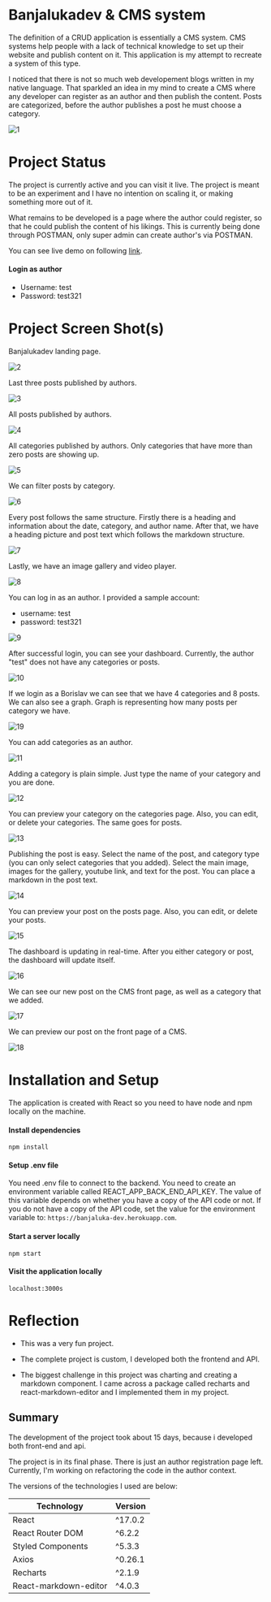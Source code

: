 # Banjalukadev & CMS system

The definition of a CRUD application is essentially a CMS system. CMS systems help people with a lack of technical knowledge to set up their website and publish content on it. This application is my attempt to recreate a system of this type.

I noticed that there is not so much web developement blogs written in my native language. That sparkled an idea in my mind to create a CMS where any developer can register as an author and then publish the content. Posts are categorized, before the author publishes a post he must choose a category.

![1](https://user-images.githubusercontent.com/55507857/173240355-61b12f34-f5aa-49fe-b6d8-e7e03fae3b1a.jpg)

# Project Status

The project is currently active and you can visit it live. The project is meant to be an experiment and I have no intention on scaling it, or making something more out of it.

What remains to be developed is a page where the author could register, so that he could publish the content of his likings. This is currently being done through POSTMAN, only super admin can create author's via POSTMAN.

You can see live demo on following [link](https://banjalukadev.netlify.app/).

#### Login as author

- Username: test
- Password: test321

# Project Screen Shot(s)

Banjalukadev landing page.

![2](https://user-images.githubusercontent.com/55507857/173241242-162fe8b6-5712-4485-a239-e66ac20912ac.png)

Last three posts published by authors.

![3](https://user-images.githubusercontent.com/55507857/173241259-f3ebab51-f4ec-4af4-84ce-43747c78ef15.png)

All posts published by authors.

![4](https://user-images.githubusercontent.com/55507857/173241294-107db8a4-7138-4eaf-836a-e970412b7bc2.png)

All categories published by authors. Only categories that have more than zero posts are showing up.

![5](https://user-images.githubusercontent.com/55507857/173241345-f8b57e77-7286-4482-81fc-733a3a257513.png)

We can filter posts by category.

![6](https://user-images.githubusercontent.com/55507857/173241370-89dea237-5642-4d74-853f-f2c19a3fd2b9.png)

Every post follows the same structure. Firstly there is a heading and information about the date, category, and author name. After that, we have a heading picture and post text which follows the markdown structure.

![7](https://user-images.githubusercontent.com/55507857/173241387-e2a1e34a-f822-452d-a51b-0eaaa2777aa7.png)

Lastly, we have an image gallery and video player.

![8](https://user-images.githubusercontent.com/55507857/173241485-548b54da-dceb-4e1c-93c9-62ffb2bd666a.png)

You can log in as an author. I provided a sample account:

- username: test
- password: test321

![9](https://user-images.githubusercontent.com/55507857/173241517-009436e5-bad1-4a69-9ce7-b5ab515f36d3.png)

After successful login, you can see your dashboard. Currently, the author "test" does not have any categories or posts.

![10](https://user-images.githubusercontent.com/55507857/173241535-1b8b3357-092d-4154-bd0c-bb7523f4186a.png)

If we login as a Borislav we can see that we have 4 categories and 8 posts. We can also see a graph. Graph is representing how many posts per category we have.

![19](https://user-images.githubusercontent.com/55507857/173241591-b636715b-201e-4fd3-b716-7a0a00150c95.png)

You can add categories as an author.

![11](https://user-images.githubusercontent.com/55507857/173241662-0db80619-26ee-4858-ae75-e2436d3b395f.png)

Adding a category is plain simple. Just type the name of your category and you are done.

![12](https://user-images.githubusercontent.com/55507857/173241695-1014e60f-a942-4784-904b-d4611c261140.png)

You can preview your category on the categories page. Also, you can edit, or delete your categories. The same goes for posts.

![13](https://user-images.githubusercontent.com/55507857/173241735-2efb95f5-36ec-4b78-9930-e6ceb7deaf8b.png)

Publishing the post is easy. Select the name of the post, and category type (you can only select categories that you added). Select the main image, images for the gallery, youtube link, and text for the post. You can place a markdown in the post text.

![14](https://user-images.githubusercontent.com/55507857/173241780-23e70f39-72b2-4d2f-93ca-fa2041573ae0.png)

You can preview your post on the posts page. Also, you can edit, or delete your posts.

![15](https://user-images.githubusercontent.com/55507857/173241867-00aef221-caa0-4320-9328-8c53a71229d4.png)

The dashboard is updating in real-time. After you either category or post, the dashboard will update itself.

![16](https://user-images.githubusercontent.com/55507857/173241894-80ad2524-7fc2-4f61-9739-8efd43058163.png)

We can see our new post on the CMS front page, as well as a category that we added.

![17](https://user-images.githubusercontent.com/55507857/173241938-54f60bd4-13d2-4239-aa70-47dea9af40b4.png)

We can preview our post on the front page of a CMS.

![18](https://user-images.githubusercontent.com/55507857/173242012-f97c4264-63f5-4ca1-8a89-a9e52ef8b247.png)

# Installation and Setup

The application is created with React so you need to have node and npm locally on the machine.

#### Install dependencies

`npm install`

#### Setup .env file

You need .env file to connect to the backend. You need to create an environment variable called REACT_APP_BACK_END_API_KEY. The value of this variable depends on whether you have a copy of the API code or not. If you do not have a copy of the API code, set the value for the environment variable to: `https://banjaluka-dev.herokuapp.com`.

#### Start a server locally

`npm start`

#### Visit the application locally

`localhost:3000s`

# Reflection

- This was a very fun project.

- The complete project is custom, I developed both the frontend and API.

- The biggest challenge in this project was charting and creating a markdown component. I came across a package called recharts and react-markdown-editor and I implemented them in my project.

## Summary

The development of the project took about 15 days, because i developed both front-end and api.

The project is in its final phase. There is just an author registration page left. Currently, I'm working on refactoring the code in the author context.

The versions of the technologies I used are below:

| Technology            | Version |
| --------------------- | ------- |
| React                 | ^17.0.2 |
| React Router DOM      | ^6.2.2  |
| Styled Components     | ^5.3.3  |
| Axios                 | ^0.26.1 |
| Recharts              | ^2.1.9  |
| React-markdown-editor | ^4.0.3  |
